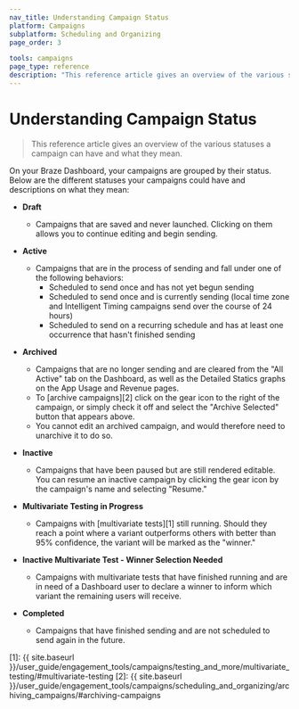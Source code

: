 ```yaml
---
nav_title: Understanding Campaign Status
platform: Campaigns
subplatform: Scheduling and Organizing
page_order: 3

tools: campaigns
page_type: reference
description: "This reference article gives an overview of the various statuses a campaign can have and what they mean."
---
```

# Understanding Campaign Status

> This reference article gives an overview of the various statuses a campaign can have and what they mean.

On your Braze Dashboard, your campaigns are grouped by their status. Below are the different statuses your campaigns could have and descriptions on what they mean:

- __Draft__
	- Campaigns that are saved and never launched. Clicking on them allows you to continue editing and begin sending.


- __Active__
	- Campaigns that are in the process of sending and fall under one of the following behaviors:
		- Scheduled to send once and has not yet begun sending
		- Scheduled to send once and is currently sending (local time zone and Intelligent Timing campaigns send over the course of 24 hours)
		- Scheduled to send on a recurring schedule and has at least one occurrence that hasn't finished sending


- __Archived__
	- Campaigns that are no longer sending and are cleared from the "All Active" tab on the Dashboard, as well as the Detailed Statics graphs on the App Usage and Revenue pages.
	- To [archive campaigns][2] click on the gear icon to the right of the campaign, or simply check it off and select the "Archive Selected" button that appears above.
	- You cannot edit an archived campaign, and would therefore need to unarchive it to do so.


- __Inactive__
	- Campaigns that have been paused but are still rendered editable. You can resume an inactive campaign by clicking the gear icon by the campaign's name and selecting "Resume."


- __Multivariate Testing in Progress__
	- Campaigns with [multivariate tests][1] still running. Should they reach a point where a variant outperforms others with better than 95% confidence, the variant will be marked as the "winner."


- __Inactive Multivariate Test - Winner Selection Needed__
	- Campaigns with multivariate tests that have finished running and are in need of a Dashboard user to declare a winner to inform which variant the remaining users will receive.


- __Completed__
	- Campaigns that have finished sending and are not scheduled to send again in the future.



[1]: {{ site.baseurl }}/user_guide/engagement_tools/campaigns/testing_and_more/multivariate_testing/#multivariate-testing
[2]: {{ site.baseurl }}/user_guide/engagement_tools/campaigns/scheduling_and_organizing/archiving_campaigns/#archiving-campaigns
